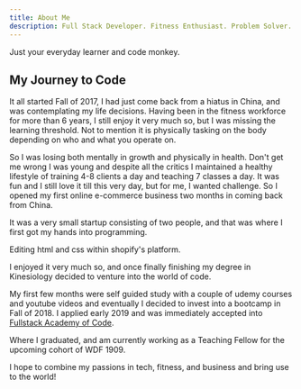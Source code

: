 ```yaml
---
title: About Me
description: Full Stack Developer. Fitness Enthusiast. Problem Solver.
---
```


Just your everyday learner and code monkey.

## My Journey to Code

It all started Fall of 2017, I had just come back from a hiatus in China, and was
contemplating my life decisions. Having been in the fitness workforce for more
than 6 years, I still enjoy it very much so, but I was missing the learning threshold.
Not to mention it is physically tasking on the body depending on who and what you operate on.

So I was losing both mentally in growth and physically in health. Don't get me wrong I was young
and despite all the critics I maintained a healthy lifestyle of training 4-8 clients a day and
teaching 7 classes a day. It was fun and I still love it till this very day, but for me, I wanted
challenge. So I opened my first online e-commerce business two months in coming back from China.

It was a very small startup consisting of two people, and that was where I first got my hands into programming.

Editing html and css within shopify's platform.

I enjoyed it very much so, and once finally finishing my degree in Kinesiology decided to venture into the world of code.

My first few months were self guided study with a couple of udemy courses and youtube videos and eventually I decided to invest into a bootcamp in Fall of 2018. I applied early 2019 and was immediately accepted into [Fullstack Academy of Code](https://www.fullstackacademy.com/).

Where I graduated, and am currently working as a Teaching Fellow for the upcoming cohort of WDF 1909.

I hope to combine my passions in tech, fitness, and business and bring use to the world!
